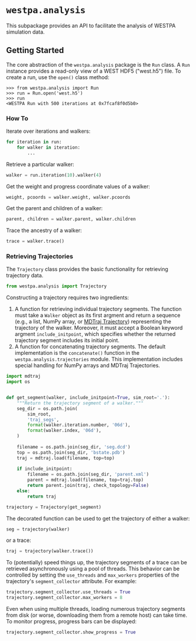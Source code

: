# `westpa.analysis`

This subpackage provides an API to facilitate the analysis of WESTPA
simulation data.
 
## Getting Started

The core abstraction of the `westpa.analysis` package is the `Run` class. A `Run` instance provides a read-only view of a WEST HDF5 ("west.h5") file.
To create a  run, use the `open()` class method:
```python-repl
>>> from westpa.analysis import Run
>>> run = Run.open('west.h5')
>>> run
<WESTPA Run with 500 iterations at 0x7fcaf8f0d5b0>
```

### How To

Iterate over iterations and walkers:
```python
for iteration in run:
    for walker in iteration:
        ...
```

Retrieve a particular walker:
```python
walker = run.iteration(10).walker(4)
```

Get the weight and progress coordinate values of a walker:
```python
weight, pcoords = walker.weight, walker.pcoords
```

Get the parent and children of a walker:
```python
parent, children = walker.parent, walker.children
```

Trace the ancestry of a walker:
```python
trace = walker.trace()
```

### Retrieving Trajectories
 
The `Trajectory` class provides the basic functionality for retrieving 
trajectory data. 
```python
from westpa.analysis import Trajectory
```
Constructing a trajectory requires two ingredients:
1. A function for retrieving individual trajectory segments. The function must
  take a `Walker` object as its first argment and return a sequence (e.g., a 
  list, NumPy array, or 
  [MDTraj Trajectory](https://mdtraj.org/1.9.5/api/generated/mdtraj.Trajectory.html)) 
  representing the trajectory of the walker. Moreover, it
  must accept a Boolean keyword argment `include_initpoint`, which specifies 
  whether the returned trajectory segment includes its initial point.
2. A function for concatenating trajectory segments. The default implementation
  is the `concatenate()` function in the
  `westpa.analysis.trajectories` module. This implementation includes special 
  handling for NumPy arrays and MDTraj Trajectories.

```py
import mdtraj
import os


def get_segment(walker, include_initpoint=True, sim_root='.'):
    """Return the trajectory segment of a walker."""
    seg_dir = os.path.join(
        sim_root,
        'traj_segs',
        format(walker.iteration.number, '06d'),
        format(walker.index, '06d'),
    )
    
    filename = os.path.join(seg_dir, 'seg.dcd')
    top = os.path.join(seg_dir, 'bstate.pdb')
    traj = mdtraj.load(filename, top=top)
    
    if include_initpoint:
        filename = os.path.join(seg_dir, 'parent.xml')
        parent = mdtraj.load(filename, top=traj.top)
        return parent.join(traj, check_topology=False)
    else:
        return traj
```

```python
trajectory = Trajectory(get_segment)
```
The decorated function can be used to get the trajectory of either a walker:
```py
seg = trajectory(walker)
```
or a trace:
```py
traj = trajectory(walker.trace())
```
To (potentially) speed things up, the trajectory segments of a trace
can be retrieved asynchronously using a pool of threads. This behavior can 
be controlled by setting the `use_threads` and `max_workers` properties
of the trajectory's `segment_collector` attribute. For example:
```py
trajectory.segment_collector.use_threads = True
trajectory.segment_collector.max_workers = 8
```
Even when using multiple threads, loading numerous trajectory segments from 
disk (or worse, downloading them from a remote host) can take time. 
To monitor progress, progress bars can be displayed:
```py
trajectory.segment_collector.show_progress = True
```

